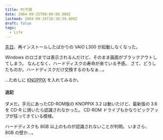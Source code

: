 ```yaml
---
title: PC不調
date: 2004-09-25T00:00:00.000Z
lastmod: 2004-09-26T16:38:39.000Z
draft: false
tags:
  - Life
---
```


[先日](/posts/20040822/p01)、再インストールしたばかりの VAIO L300 が起動しなくなった。

Windows のロゴまでは表示されるんだけど、そのまま画面がブラックアウトしてしまう。 なんとなく、ハードディスクの寿命が来ている予感。 さて、どうしたものか。ハードディスクだけ交換するのもなぁ…。

…ためしに [KNOPPIX](http://unit.aist.go.jp/it/knoppix/) を入れてみるか。

#### 追記

ダメだ。手元にあったCD-ROM版の KNOPPIX 3.2 は動いたけど、最新版の 3.6 を CD-R に焼いたら認識されなかった。 CD-ROM ドライブもかなりピックアップが狂ってきている模様。

ハードディスクも 8GB 以上のものが認識されないことが判明。 いまさら、 8GB の壁か…。
